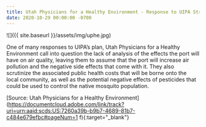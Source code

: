 ```yaml
---
title: Utah Physicians for a Healthy Environment - Response to UIPA Strategic Business Plan
date: 2020-10-29 00:00:00 -0700
---
```


![]({{ site.baseurl }}/assets/img/uphe.jpg)

One of many responses to UIPA’s plan, Utah Physicians for a Healthy Environment call into question the lack of analysis of the effects the port will have on air quality, leaving them to assume that the port will increase air pollution and the negative side effects that come with it. They also scrutinize the associated public health costs that will be borne onto the local community, as well as the potential negative effects of pesticides that could be used to control the native mosquito population.

[Source: Utah Physicians for a Healthy Environment](https://documentcloud.adobe.com/link/track?uri=urn:aaid:scds:US:7260a39b-b9b7-4689-81b7-c484e679efbc#pageNum=1 f){:target="_blank"}